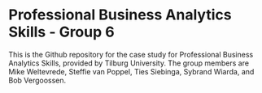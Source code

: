 # Professional Business Analytics Skills - Group 6

This is the Github repository for the case study for Professional Business Analytics Skills, provided by Tilburg University. The group members are Mike Weltevrede, Steffie van Poppel, Ties Siebinga, Sybrand Wiarda, and Bob Vergoossen.